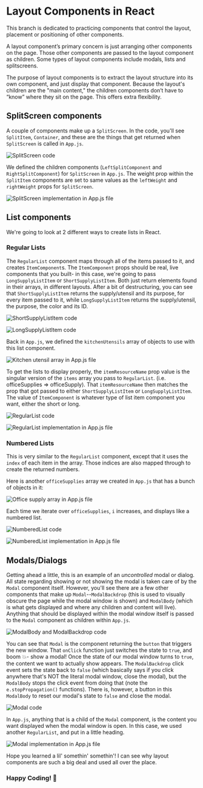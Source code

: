 # Layout Components in React

This branch is dedicated to practicing components that control the layout, placement or positioning of other components. 

A layout component’s primary concern is just arranging other components on the page. Those other components are passed to the layout component as children. Some types of layout components include modals, lists and splitscreens. 

The purpose of layout components is to extract the layout structure into its own component, and just display that component. Because the layout's children are the "main content," the children components don’t have to “know” where they sit on the page. This offers extra flexibility. 

## SplitScreen components
A couple of components make up a `SplitScreen`. In the code, you'll see `SplitItem`, `Container`, and these are the things that get returned when `SplitScreen` is called in `App.js`.

![SplitScreen code](./public/SplitScreen.png)

We defined the children components (`LeftSplitComponent` and `RightSplitComponent`) for `SplitScreen` in `App.js`. The weight prop within the `SplitItem` components are set to same values as the `leftWeight` and `rightWeight` props for `SplitScreen`. 

![SplitScreen implementation in App.js file](./public/App_SplitScreen.png)

## List components
We're going to look at 2 different ways to create lists in React.

### Regular Lists
The `RegularList` component maps through all of the items passed to it, and creates `ItemComponent`s. The `ItemComponent` props should be real, live components that you built- in this case, we're going to pass `LongSupplyListItem` or `ShortSupplyListItem`. Both just return elements found in their arrays, in different layouts. After a bit of destructuring, you can see that `ShortSupplyListItem` returns the supply/utensil and its purpose, for every item passed to it, while `LongSupplyListItem` returns the supply/utensil, the purpose, the color and its ID.

![ShortSupplyListItem code](./public/ShortListItem.png)

![LongSupplyListItem code](./public/LongListItem.png)

Back in `App.js`, we defined the `kitchenUtensils` array of objects to use with this list component.
 
![Kitchen utensil array in App.js file](./public/App_kitchenUtensils.png)


To get the lists to display properly, the `itemResourceName` prop value is the singular version of the `items` array you pass to `RegularList`. (i.e. officeSupplies => officeSupply). That `itemResourceName` then matches the prop that got passed to either `ShortSupplyListItem` or `LongSupplyListItem`. The value of `ItemComponent` is whatever type of list item component you want, either the short or long.

![RegularList code](./public/RegularList.png)

![RegularList implementation in App.js file](./public/App_RegularList.png)
### Numbered Lists
This is very similar to the `RegularList` component, except that it uses the `index` of each item in the array. Those indices are also mapped through to create the returned numbers.

Here is another `officeSupplies` array we created in `App.js` that has a bunch of objects in it:

![Office supply array in App.js file](./public/App_officeSupplies.png)

Each time we iterate over `officeSupplies`, `i` increases, and displays like a numbered list.

![NumberedList code](./public/NumberedList.png)

![NumberedList implementation in App.js file](./public/App_NumberedList.png)

## Modals/Dialogs

Getting ahead a little, this is an example of an _uncontrolled_ modal or dialog. All state regarding showing or not showing the modal is taken care of by the `Modal` component itself. However, you'll see there are a few other components that make up `Modal`--`ModalBackdrop` (this is used to visually obscure the page while the modal window is shown) and `ModalBody` (which is what gets displayed and where any children and content will live). Anything that should be displayed within the modal window itself is passed to the `Modal` component as children within `App.js`.

![ModalBody and ModalBackdrop code](./public/Modal_Extra.png)

You can see that `Modal` is the component returning the `button` that triggers the new window. That `onClick` function just switches the state to `true`, and boom 💥- show a modal! Once the state of our modal window turns to `true`, the content we want to actually show appears. The `ModalBackdrop` click event sets the state back to `false` (which basically says if you click anywhere that's NOT the literal modal window, close the modal), but the `ModalBody` stops the click event from doing that (note the `e.stopPropagation()` functions). There is, however, a button in this `ModalBody` to reset our modal's state to `false` and close the modal.

![Modal code](./public/Modal.png)

In `App.js`, anything that is a child of the `Modal` component, is the content you want displayed when the modal window is open. In this case, we used another `RegularList`, and put in a little heading. 

![Modal implementation in App.js file](./public/App_Modal_with_List.png)

Hope you learned a lil' somethin' somethin'! I can see why layout components are such a big deal and used all over the place. 

### **Happy Coding! 🚀**

